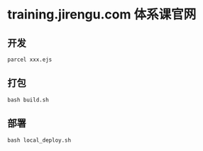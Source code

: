 # training.jirengu.com 体系课官网

## 开发

``parcel xxx.ejs``

## 打包

``bash build.sh``

## 部署

`bash local_deploy.sh`
  